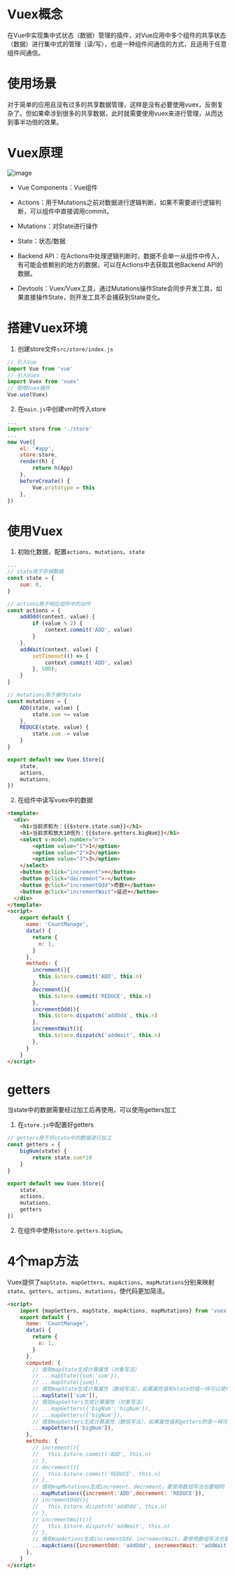 # Vuex概念

在Vue中实现集中式状态（数据）管理的插件，对Vue应用中多个组件的共享状态（数据）进行集中式的管理（读/写），也是一种组件间通信的方式，且适用于任意组件间通信。

# 使用场景

对于简单的应用且没有过多的共享数据管理，这样是没有必要使用vuex，反倒复杂了。但如果牵涉到很多的共享数据，此时就需要使用vuex来进行管理，从而达到事半功倍的效果。

# Vuex原理

![image](../images/WechatIMG187.jpg)

- Vue Components：Vue组件

- Actions：用于Mutations之前对数据进行逻辑判断，如果不需要进行逻辑判断，可以组件中直接调用commit。

- Mutations：对State进行操作

- State：状态/数据

- Backend API：在Actions中处理逻辑判断时，数据不会单一从组件中传入，有可能会依赖别的地方的数据，可以在Actions中去获取其他Backend API的数据。

- Devtools：Vuex/Vuex工具，通过Mutations操作State会同步开发工具，如果直接操作State，则开发工具不会捕获到State变化。

# 搭建Vuex环境

1. 创建store文件`src/store/index.js`

```js
// 引入Vue
import Vue from 'vue'
// 引入Vuex
import Vuex from 'vuex'
// 使用Vuex插件
Vue.use(Vuex)
```

2. 在`main.js`中创建vm时传入store

```js
...
import store from './store'
...
new Vue({
    el: '#app',
    store:store,
    render(h) {
        return h(App)
    },
    beforeCreate() {
        Vue.prototype = this
    },
})
```

# 使用Vuex

1. 初始化数据，配置`actions`、`mutations`、`state`

```js
...
// state用于存储数据
const state = {
    sum: 0,
}

// actions用于响应组件中的动作
const actions = {
    addOdd(context, value) {
        if (value % 2) {
            context.commit('ADD', value)
        }
    },
    addWait(context, value) {
        setTimeout(() => {
            context.commit('ADD', value)
        }, 500);
    }
}

// mutations用于操作state
const mutations = {
    ADD(state, value) {
        state.sum += value
    },
    REDUCE(state, value) {
        state.sum -= value
    }
}

export default new Vuex.Store({
    state,
    actions,
    mutations,
})
```

2. 在组件中读写vuex中的数据

```html
<template>
  <div>
    <h1>当前求和为：{{$store.state.sum}}</h1>
    <h1>当前求和放大10倍为：{{$store.getters.bigNum}}</h1>
    <select v-model.number="n">
        <option value="1">1</option>
        <option value="2">2</option>
        <option value="3">3</option>
    </select>
    <button @click="increment">+</button>
    <button @click="decrement">-</button>
    <button @click="incrementOdd">奇数+</button>
    <button @click="incrementWait">延迟+</button>
  </div>
</template>
<script>
    export default {
      name: 'CountManage',
      data() {
        return {
          n: 1,
        }
      },
      methods: {
        increment(){
          this.$store.commit('ADD', this.n)
        },
        decrement(){
          this.$store.commit('REDUCE', this.n)
        },
        incrementOdd(){
          this.$store.dispatch('addOdd', this.n)
        },
        incrementWait(){
          this.$store.dispatch('addWait', this.n)
        },
      }
    }
</script>
```

# getters

当state中的数据需要经过加工后再使用，可以使用getters加工

1. 在`store.js`中配置好getters

```js
// getters用于将state中的数据进行加工
const getters = {
    bigNum(state) {
        return state.sum*10
    }
}

export default new Vuex.Store({
    state,
    actions,
    mutations,
    getters
})
```

2. 在组件中使用`$store.getters.bigSum`。

# 4个map方法

Vuex提供了`mapState`、`mapGetters`、`mapActions`、`mapMutations`分别来映射`state`、`getters`、`actions`、`mutations`，使代码更加简洁。

```html
<script>
    import {mapGetters, mapState, mapActions, mapMutations} from 'vuex'
    export default {
      name: 'CountManage',
      data() {
        return {
          n: 1,
        }
      },
      computed: {
        // 借助mapState生成计算属性（对象写法）
        // ...mapState({sum:'sum'}),
        // ...mapState({sum}),
        // 借助mapState生成计算属性（数组写法），如果属性值和state的值一样可以使用
        ...mapState(['sum']),
        // 借助mapGetters生成计算属性（对象写法）
        // ...mapGetters({'bigNum':'bigNum'}),
        // ...mapGetters({'bigNum'}),
        // 借助mapGetters生成计算属性（数组写法），如果属性值和getters的值一样可以使用
        ...mapGetters(['bigNum']),
      },
      methods: {
        // increment(){
        //   this.$store.commit('ADD', this.n)
        // },
        // decrement(){
        //   this.$store.commit('REDUCE', this.n)
        // },
        // 借助mapMutations生成increment、decrement，要使用数组写法也要相同
        ...mapMutations({increment:'ADD',decrement: 'REDUCE'}),
        // incrementOdd(){
        //   this.$store.dispatch('addOdd', this.n)
        // },
        // incrementWait(){
        //   this.$store.dispatch('addWait', this.n)
        // },
        // 借助mapActions生成incrementOdd、incrementWait，要使用数组写法也要相同
        ...mapActions({incrementOdd: 'addOdd', incrementWait: 'addWait'})
      },
    }
</script>
```
